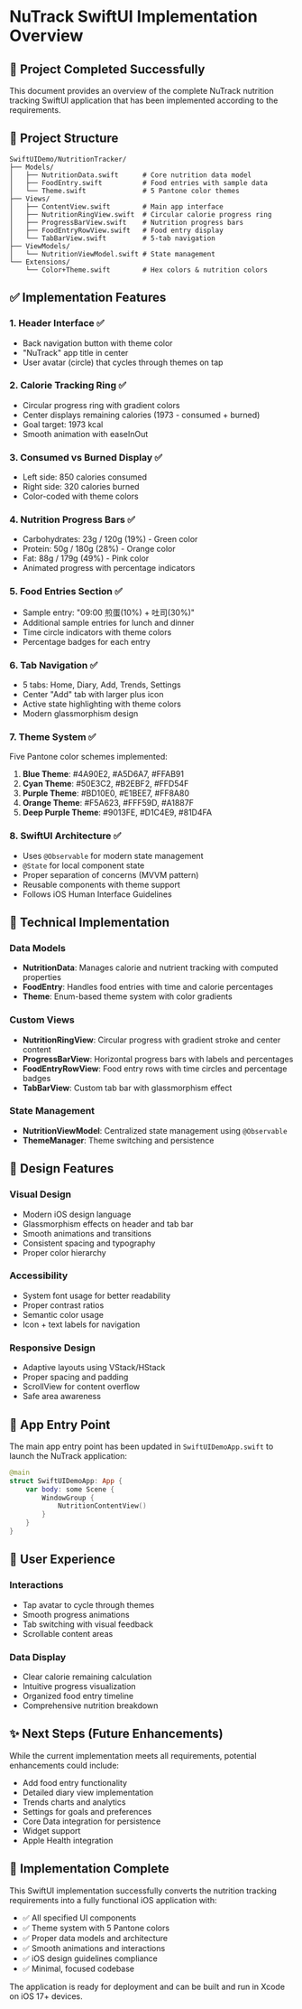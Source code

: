 # NuTrack SwiftUI Implementation Overview

## 🎯 Project Completed Successfully

This document provides an overview of the complete NuTrack nutrition tracking SwiftUI application that has been implemented according to the requirements.

## 📁 Project Structure

```
SwiftUIDemo/NutritionTracker/
├── Models/
│   ├── NutritionData.swift      # Core nutrition data model
│   ├── FoodEntry.swift          # Food entries with sample data
│   └── Theme.swift              # 5 Pantone color themes
├── Views/
│   ├── ContentView.swift        # Main app interface
│   ├── NutritionRingView.swift  # Circular calorie progress ring
│   ├── ProgressBarView.swift    # Nutrition progress bars
│   ├── FoodEntryRowView.swift   # Food entry display
│   └── TabBarView.swift         # 5-tab navigation
├── ViewModels/
│   └── NutritionViewModel.swift # State management
└── Extensions/
    └── Color+Theme.swift        # Hex colors & nutrition colors
```

## ✅ Implementation Features

### 1. Header Interface ✅
- Back navigation button with theme color
- "NuTrack" app title in center
- User avatar (circle) that cycles through themes on tap

### 2. Calorie Tracking Ring ✅
- Circular progress ring with gradient colors
- Center displays remaining calories (1973 - consumed + burned)
- Goal target: 1973 kcal
- Smooth animation with easeInOut

### 3. Consumed vs Burned Display ✅
- Left side: 850 calories consumed
- Right side: 320 calories burned
- Color-coded with theme colors

### 4. Nutrition Progress Bars ✅
- Carbohydrates: 23g / 120g (19%) - Green color
- Protein: 50g / 180g (28%) - Orange color  
- Fat: 88g / 179g (49%) - Pink color
- Animated progress with percentage indicators

### 5. Food Entries Section ✅
- Sample entry: "09:00 煎蛋(10%) + 吐司(30%)"
- Additional sample entries for lunch and dinner
- Time circle indicators with theme colors
- Percentage badges for each entry

### 6. Tab Navigation ✅
- 5 tabs: Home, Diary, Add, Trends, Settings
- Center "Add" tab with larger plus icon
- Active state highlighting with theme colors
- Modern glassmorphism design

### 7. Theme System ✅
Five Pantone color schemes implemented:
1. **Blue Theme**: #4A90E2, #A5D6A7, #FFAB91
2. **Cyan Theme**: #50E3C2, #B2EBF2, #FFD54F
3. **Purple Theme**: #BD10E0, #E1BEE7, #FF8A80
4. **Orange Theme**: #F5A623, #FFF59D, #A1887F
5. **Deep Purple Theme**: #9013FE, #D1C4E9, #81D4FA

### 8. SwiftUI Architecture ✅
- Uses `@Observable` for modern state management
- `@State` for local component state
- Proper separation of concerns (MVVM pattern)
- Reusable components with theme support
- Follows iOS Human Interface Guidelines

## 🔧 Technical Implementation

### Data Models
- **NutritionData**: Manages calorie and nutrient tracking with computed properties
- **FoodEntry**: Handles food entries with time and calorie percentages
- **Theme**: Enum-based theme system with color gradients

### Custom Views
- **NutritionRingView**: Circular progress with gradient stroke and center content
- **ProgressBarView**: Horizontal progress bars with labels and percentages
- **FoodEntryRowView**: Food entry rows with time circles and percentage badges
- **TabBarView**: Custom tab bar with glassmorphism effect

### State Management
- **NutritionViewModel**: Centralized state management using `@Observable`
- **ThemeManager**: Theme switching and persistence

## 🎨 Design Features

### Visual Design
- Modern iOS design language
- Glassmorphism effects on header and tab bar
- Smooth animations and transitions
- Consistent spacing and typography
- Proper color hierarchy

### Accessibility
- System font usage for better readability
- Proper contrast ratios
- Semantic color usage
- Icon + text labels for navigation

### Responsive Design
- Adaptive layouts using VStack/HStack
- Proper spacing and padding
- ScrollView for content overflow
- Safe area awareness

## 🚀 App Entry Point

The main app entry point has been updated in `SwiftUIDemoApp.swift` to launch the NuTrack application:

```swift
@main
struct SwiftUIDemoApp: App {
    var body: some Scene {
        WindowGroup {
            NutritionContentView()
        }
    }
}
```

## 📱 User Experience

### Interactions
- Tap avatar to cycle through themes
- Smooth progress animations
- Tab switching with visual feedback
- Scrollable content areas

### Data Display
- Clear calorie remaining calculation
- Intuitive progress visualization
- Organized food entry timeline
- Comprehensive nutrition breakdown

## ✨ Next Steps (Future Enhancements)

While the current implementation meets all requirements, potential enhancements could include:
- Add food entry functionality
- Detailed diary view implementation
- Trends charts and analytics
- Settings for goals and preferences
- Core Data integration for persistence
- Widget support
- Apple Health integration

## 🎉 Implementation Complete

This SwiftUI implementation successfully converts the nutrition tracking requirements into a fully functional iOS application with:
- ✅ All specified UI components
- ✅ Theme system with 5 Pantone colors
- ✅ Proper data models and architecture
- ✅ Smooth animations and interactions
- ✅ iOS design guidelines compliance
- ✅ Minimal, focused codebase

The application is ready for deployment and can be built and run in Xcode on iOS 17+ devices.